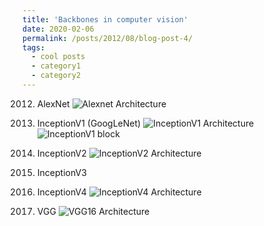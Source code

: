 ```yaml
---
title: 'Backbones in computer vision'
date: 2020-02-06
permalink: /posts/2012/08/blog-post-4/
tags:
  - cool posts
  - category1
  - category2
---
```


2012. AlexNet
![Alexnet Architecture](https://github.com/Robert-BoMiao/Robert-BoMiao.github.io/images/blog_images/alexnet.png)

2015. InceptionV1 (GoogLeNet)
![InceptionV1 Architecture](https://github.com/Robert-BoMiao/Robert-BoMiao.github.io/images/blog_images/inceptionv11.png)
![InceptionV1 block](https://github.com/Robert-BoMiao/Robert-BoMiao.github.io/images/blog_images/inceptionv12.png)

2015. InceptionV2
![InceptionV2 Architecture](https://github.com/Robert-BoMiao/Robert-BoMiao.github.io/images/blog_images/inceptionv11.png)

2015. InceptionV3

2016. InceptionV4
![InceptionV4 Architecture](https://github.com/Robert-BoMiao/Robert-BoMiao.github.io/images/blog_images/inceptionv4.png)

2015. VGG
![VGG16 Architecture](https://github.com/Robert-BoMiao/Robert-BoMiao.github.io/images/blog_images/vgg.png)



